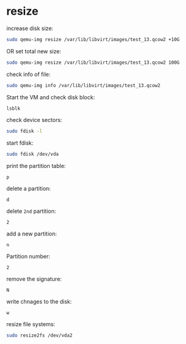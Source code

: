 # resize

increase disk size:
```bash
sudo qemu-img resize /var/lib/libvirt/images/test_13.qcow2 +10G
```

OR set total new size:
```bash
sudo qemu-img resize /var/lib/libvirt/images/test_13.qcow2 100G
```

check info of file:
```bash
sudo qemu-img info /var/lib/libvirt/images/test_13.qcow2
```

Start the VM and check disk block:
```bash
lsblk
```

check device sectors:
```bash
sudo fdisk -l
```

start fdisk:
```bash
sudo fdisk /dev/vda
```

print the partition table:
```
p
```

delete a partition:
```
d
```

delete `2nd` partition:
```
2
```

add a new partition:
```
n
```

Partition number:
```
2
```

remove the signature:
```
N
```

write chnages to the disk:
```
w
```

resize file systems:
```bash
sudo resize2fs /dev/vda2
```

